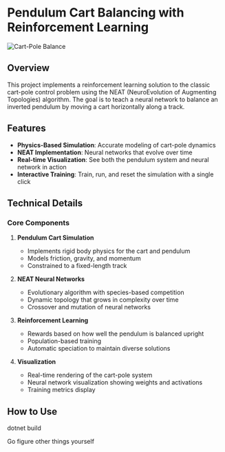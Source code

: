 # Pendulum Cart Balancing with Reinforcement Learning

![Cart-Pole Balance](https://storage.googleapis.com/jschneier.com/static/img/cartpole-small.gif)

## Overview

This project implements a reinforcement learning solution to the classic cart-pole control problem using the NEAT (NeuroEvolution of Augmenting Topologies) algorithm. The goal is to teach a neural network to balance an inverted pendulum by moving a cart horizontally along a track.

## Features

- **Physics-Based Simulation**: Accurate modeling of cart-pole dynamics
- **NEAT Implementation**: Neural networks that evolve over time
- **Real-time Visualization**: See both the pendulum system and neural network in action
- **Interactive Training**: Train, run, and reset the simulation with a single click

## Technical Details

### Core Components

1. **Pendulum Cart Simulation**
   - Implements rigid body physics for the cart and pendulum
   - Models friction, gravity, and momentum
   - Constrained to a fixed-length track

2. **NEAT Neural Networks**
   - Evolutionary algorithm with species-based competition
   - Dynamic topology that grows in complexity over time
   - Crossover and mutation of neural networks

3. **Reinforcement Learning**
   - Rewards based on how well the pendulum is balanced upright
   - Population-based training
   - Automatic speciation to maintain diverse solutions

4. **Visualization**
   - Real-time rendering of the cart-pole system
   - Neural network visualization showing weights and activations
   - Training metrics display

## How to Use

dotnet build

Go figure other things yourself
